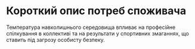 # Короткий опис потреб споживача

Температура навколишнього середовища впливає на професійне спілкування в коллективі та на результати у спортивних змаганнях, що ставить під загрозу особисту безпеку.
